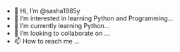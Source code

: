 - 👋 Hi, I’m @sasha1985y
- 👀 I’m interested in learning Python and Programming...
- 🌱 I’m currently learning Python...
- 💞️ I’m looking to collaborate on ...
- 📫 How to reach me ...

<!---
sasha1985y/sasha1985y is a ✨ special ✨ repository because its `README.md` (this file) appears on your GitHub profile.
You can click the Preview link to take a look at your changes.
--->
